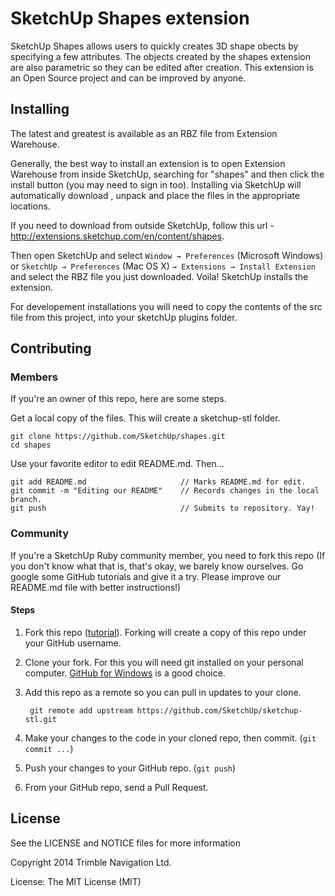 # SketchUp Shapes extension


SketchUp Shapes allows users to quickly creates 3D shape obects by specifying a few attributes.  The objects created by the shapes extension are also parametric so they can be edited after creation.  This extension is an Open Source project and can be improved by anyone.


## Installing

The latest and greatest is available as an RBZ file from Extension Warehouse. 

Generally, the best way to install an extension is to open Extension Warehouse from inside SketchUp, searching for  "shapes" and then click the install button (you may need to sign in too).  Installing via SketchUp will automatically download , unpack and place the files in the appropriate locations.  

If you need to download from outside SketchUp, follow this url - http://extensions.sketchup.com/en/content/shapes.

Then open SketchUp and select `Window → Preferences` (Microsoft Windows) or `SketchUp → Preferences` (Mac OS X) `→ Extensions → Install Extension` and select the RBZ file you just downloaded. Voila! SketchUp installs the extension. 

For developement installations you will need to copy the contents of the src file from this project, into your sketchUp plugins folder.


## Contributing

### Members

If you're an owner of this repo, here are some steps.

Get a local copy of the files. This will create a sketchup-stl folder.

	git clone https://github.com/SketchUp/shapes.git  
	cd shapes  

Use your favorite editor to edit README.md. Then...

	git add README.md                     // Marks README.md for edit.  
	git commit -m "Editing our README"    // Records changes in the local branch.  
	git push                              // Submits to repository. Yay!  

### Community 

If you're a SketchUp Ruby community member, you need to fork this repo (If you don't know what that is, that's okay, we barely know ourselves. Go google some GitHub tutorials and give it a try. Please improve our README.md file with better instructions!)

#### Steps

1. Fork this repo ([tutorial](https://help.github.com/articles/fork-a-repo)). Forking will create a copy of this repo under your GitHub username.

1. Clone your fork. For this you will need git installed on your personal computer. [GitHub for Windows](http://windows.github.com/) is a good choice.

1. Add this repo as a remote so you can pull in updates to your clone.

		git remote add upstream https://github.com/SketchUp/sketchup-stl.git

1. Make your changes to the code in your cloned repo, then commit. (`git commit ...`)

1. Push your changes to your GitHub repo.  (`git push`)

1. From your GitHub repo, send a Pull Request.


## License

See the LICENSE and NOTICE files for more information

Copyright 2014 Trimble Navigation Ltd.

License: The MIT License (MIT)




